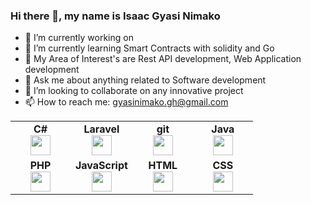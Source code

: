 
<!--
**Nimako/Nimako** is a ✨ _special_ ✨ repository because its `README.md` (this file) appears on your GitHub profile.

Here are some ideas to get you started:
-->
<h3>Hi there 👋, my name is Isaac Gyasi Nimako </h3>

<ul>
 <li>🔭 I’m currently working on </li>
 <li>🌱 I’m currently learning Smart Contracts with solidity and Go</li>
 <li>👯 My Area of Interest's are Rest API development, Web Application development</li>
 <li>💬 Ask me about anything related to Software development</li>
 <li>👯 I’m looking to collaborate on any innovative project</li>
 <li>📫 How to reach me: <a href="mailto:gyasinimako.gh@gmail.com">gyasinimako.gh@gmail.com</a></li>
</ul>

<table width="320px">
    <tbody>
          <tr valign="top">
            <td width="80px" align="center">
            <span><strong>C#</strong></span><br>
            <a target="_blank" rel="noopener noreferrer nofollow" href="https://cdn.worldvectorlogo.com/logos/c--4.svg"><img height="32px" src="https://cdn.worldvectorlogo.com/logos/c--4.svg" style="max-width: 100%;"></a>
            </td>
            <td width="80px" align="center">
            <span><strong>Laravel</strong></span><br>
            <a target="_blank" rel="noopener noreferrer nofollow" href="https://cdn.worldvectorlogo.com/logos/laravel-2.svg"><img height="32px" src="https://cdn.worldvectorlogo.com/logos/laravel-2.svg" data-canonical-src="" style="max-width: 100%;"></a>
            </td>
            <td width="80px" align="center">
            <span><strong>git</strong></span><br>
            <a target="_blank" rel="noopener noreferrer nofollow" href="https://camo.githubusercontent.com/ddd323c6c51fbc9a81fcbb60fe25a588ab59fdd6567b7e827f4d2d5c4e09f6a1/68747470733a2f2f63646e2e6a7364656c6976722e6e65742f67682f64657669636f6e732f64657669636f6e2f69636f6e732f6769742f6769742d706c61696e2e737667"><img height="32px" src="https://camo.githubusercontent.com/ddd323c6c51fbc9a81fcbb60fe25a588ab59fdd6567b7e827f4d2d5c4e09f6a1/68747470733a2f2f63646e2e6a7364656c6976722e6e65742f67682f64657669636f6e732f64657669636f6e2f69636f6e732f6769742f6769742d706c61696e2e737667" data-canonical-src="https://cdn.jsdelivr.net/gh/devicons/devicon/icons/git/git-plain.svg" style="max-width: 100%;"></a>
            </td>
             <td width="80px" align="center">
            <span><strong>Java</strong></span><br>
            <a target="_blank" rel="noopener noreferrer nofollow" href="https://cdn.worldvectorlogo.com/logos/java-4.svg"><img height="32" src="https://cdn.worldvectorlogo.com/logos/java-4.svg" data-canonical-src="[https://cdn.jsdelivr.net/gh/devicons/devicon/icons/firebase/firebase-plain.svg](https://cdn.worldvectorlogo.com/logos/java-4.svg)" style="max-width: 100%;"></a>
            </td>
        </tr>
        <tr valign="top">
             <td width="80px" align="center">
            <span><strong>PHP</strong></span><br>
            <a target="_blank" rel="noopener noreferrer nofollow" href="https://cdn.worldvectorlogo.com/logos/php-1.svg"><img height="32px" src="https://cdn.worldvectorlogo.com/logos/php-1.svg" data-canonical-src="https://cdn.worldvectorlogo.com/logos/php-1.svg" style="max-width: 100%;"></a>
            </td>
            <td width="80px" align="center">
            <span><strong>JavaScript</strong></span><br>
            <a target="_blank" rel="noopener noreferrer nofollow" href="https://camo.githubusercontent.com/442c452cb73752bb1914ce03fce2017056d651a2099696b8594ddf5ccc74825e/68747470733a2f2f63646e2e6a7364656c6976722e6e65742f67682f64657669636f6e732f64657669636f6e2f69636f6e732f6a6176617363726970742f6a6176617363726970742d6f726967696e616c2e737667"><img height="32px" src="https://camo.githubusercontent.com/442c452cb73752bb1914ce03fce2017056d651a2099696b8594ddf5ccc74825e/68747470733a2f2f63646e2e6a7364656c6976722e6e65742f67682f64657669636f6e732f64657669636f6e2f69636f6e732f6a6176617363726970742f6a6176617363726970742d6f726967696e616c2e737667" data-canonical-src="https://cdn.jsdelivr.net/gh/devicons/devicon/icons/javascript/javascript-original.svg" style="max-width: 100%;"></a>
            </td>
            <td width="80px" align="center">
            <span><strong>HTML</strong></span><br>
            <a target="_blank" rel="noopener noreferrer nofollow" href="https://camo.githubusercontent.com/da7acacadecf91d6dc02efcd2be086bb6d78ddff19a1b7a0ab2755a6fda8b1e9/68747470733a2f2f63646e2e6a7364656c6976722e6e65742f67682f64657669636f6e732f64657669636f6e2f69636f6e732f68746d6c352f68746d6c352d6f726967696e616c2e737667"><img height="32" src="https://camo.githubusercontent.com/da7acacadecf91d6dc02efcd2be086bb6d78ddff19a1b7a0ab2755a6fda8b1e9/68747470733a2f2f63646e2e6a7364656c6976722e6e65742f67682f64657669636f6e732f64657669636f6e2f69636f6e732f68746d6c352f68746d6c352d6f726967696e616c2e737667" data-canonical-src="https://cdn.jsdelivr.net/gh/devicons/devicon/icons/html5/html5-original.svg" style="max-width: 100%;"></a>
            </td>
            <td width="80px" align="center">
            <span><strong>CSS</strong></span><br>
            <a target="_blank" rel="noopener noreferrer nofollow" href="https://camo.githubusercontent.com/2e496d4bfc6f753ddca87b521ce95c88219f77800212ffa6d4401ad368c82170/68747470733a2f2f63646e2e6a7364656c6976722e6e65742f67682f64657669636f6e732f64657669636f6e2f69636f6e732f637373332f637373332d6f726967696e616c2e737667"><img height="32px" src="https://camo.githubusercontent.com/2e496d4bfc6f753ddca87b521ce95c88219f77800212ffa6d4401ad368c82170/68747470733a2f2f63646e2e6a7364656c6976722e6e65742f67682f64657669636f6e732f64657669636f6e2f69636f6e732f637373332f637373332d6f726967696e616c2e737667" data-canonical-src="https://cdn.jsdelivr.net/gh/devicons/devicon/icons/css3/css3-original.svg" style="max-width: 100%;"></a>
            </td>
        </tr>
    </tbody>
</table>
